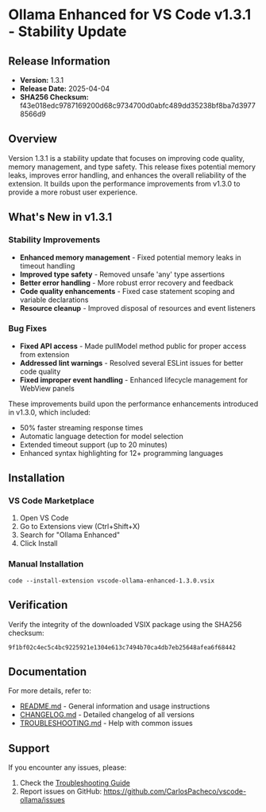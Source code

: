 # Ollama Enhanced for VS Code v1.3.1 - Stability Update

## Release Information

- **Version:** 1.3.1
- **Release Date:** 2025-04-04
- **SHA256 Checksum:** f43e018edc9787169200d68c9734700d0abfc489dd35238bf8ba7d39778566d9

## Overview

Version 1.3.1 is a stability update that focuses on improving code quality, memory management, and type safety. This release fixes potential memory leaks, improves error handling, and enhances the overall reliability of the extension. It builds upon the performance improvements from v1.3.0 to provide a more robust user experience.

## What's New in v1.3.1

### Stability Improvements
- **Enhanced memory management** - Fixed potential memory leaks in timeout handling
- **Improved type safety** - Removed unsafe 'any' type assertions
- **Better error handling** - More robust error recovery and feedback
- **Code quality enhancements** - Fixed case statement scoping and variable declarations
- **Resource cleanup** - Improved disposal of resources and event listeners

### Bug Fixes
- **Fixed API access** - Made pullModel method public for proper access from extension
- **Addressed lint warnings** - Resolved several ESLint issues for better code quality
- **Fixed improper event handling** - Enhanced lifecycle management for WebView panels

These improvements build upon the performance enhancements introduced in v1.3.0, which included:

- 50% faster streaming response times
- Automatic language detection for model selection
- Extended timeout support (up to 20 minutes)
- Enhanced syntax highlighting for 12+ programming languages

## Installation

### VS Code Marketplace
1. Open VS Code
2. Go to Extensions view (Ctrl+Shift+X)
3. Search for "Ollama Enhanced"
4. Click Install

### Manual Installation
```
code --install-extension vscode-ollama-enhanced-1.3.0.vsix
```

## Verification
Verify the integrity of the downloaded VSIX package using the SHA256 checksum:
```
9f1bf02c4ec5c4bc9225921e1304e613c7494b70ca4db7eb25648afea6f68442
```

## Documentation
For more details, refer to:
- [README.md](README.md) - General information and usage instructions
- [CHANGELOG.md](CHANGELOG.md) - Detailed changelog of all versions
- [TROUBLESHOOTING.md](TROUBLESHOOTING.md) - Help with common issues

## Support
If you encounter any issues, please:
1. Check the [Troubleshooting Guide](TROUBLESHOOTING.md)
2. Report issues on GitHub: https://github.com/CarlosPacheco/vscode-ollama/issues
